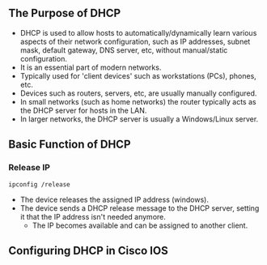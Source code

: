## The Purpose of DHCP
* DHCP is used to allow hosts to automatically/dynamically learn various aspects of their network configuration, such as IP addresses, subnet mask, default gateway, DNS server, etc, without manual/static configuration.
* It is an essential part of modern networks.
* Typically used for 'client devices' such as workstations (PCs), phones, etc.
* Devices such as routers, servers, etc, are usually manually configured.
* In small networks (such as home networks) the router typically acts as the DHCP server for hosts in the LAN.
* In larger networks, the DHCP server is usually a Windows/Linux server.
## Basic Function of DHCP

### Release IP
```
ipconfig /release
```
* The device releases the assigned IP address (windows).
* The device sends a DHCP release message to the DHCP server, setting it that the IP address isn't needed anymore.
	* The IP becomes available and can be assigned to another client.

## Configuring DHCP in Cisco IOS

